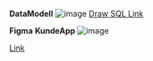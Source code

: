 
 **DataModell**
![image](https://github.com/Ben9boyz/FagPr-ve-2024/assets/167029110/c1fc469b-f4d5-4a6a-be7e-3110d36d1486)
  [Draw SQL Link](https://drawsql.app/teams/omega-1/diagrams/feedback-system-for-kundeservice)



 **Figma**
 **KundeApp**
![image](https://github.com/Ben9boyz/FagPr-ve-2024/assets/167029110/b4c8cae0-d66b-477c-9acc-9dcd1186868f)

  [Link](https://www.figma.com/file/9QIuSymotS8JhhNkXqxFbd/Feedback-System-for-KundeService?type=design&node-id=1%3A2&mode=design&t=oVBhzqXWAbuU3Fij-1)
